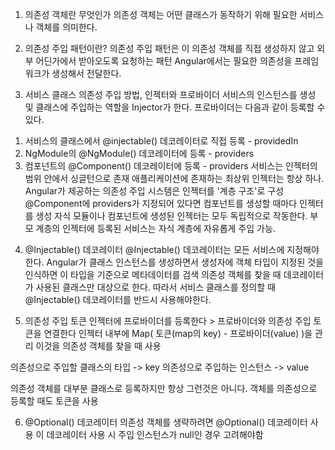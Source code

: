 1. 의존성 객체란 무엇인가
의존성 객체는 어떤 클래스가 동작하기 위해 필요한 서비스나 객체를 의미한다.

2. 의존성 주입 패턴이란?
의존성 주입 패턴은 이 의존성 객체를 직접 생성하지 않고 외부 어딘가에서 받아오도록 요청하는 패턴
Angular에서는 필요한 의존성을 프레임워크가 생성해서 전달한다.

3. 서비스 클래스 의존성 주입 방법, 인젝터와 프로바이더
서비스의 인스턴스를 생성 및 클래스에 주입하는 역할을 Injector가 한다.
프로바이더는 다음과 같이 등록할 수 있다.
1) 서비스의 클래스에서 @injectable() 데코레이터로 직접 등록 - providedIn
2) NgModule의 @NgModule() 데코레이터에 등록 - providers
3) 컴포넌트의 @Component() 데코레이터에 등록 - providers
서비스는 인젝터의 범위 안에서 싱글턴으로 존재
애플리케이션에 존재하는 최상위 인젝터는 항상 하나.
Angular가 제공하는 의존성 주입 시스템은 인젝터를 '계층 구조'로 구성
@Component에 providers가 지정되어 있다면 컴포넌트를 생성할 때마다 인젝터를 생성
자식 모듈이나 컴포넌트에 생성된 인젝터는 모두 독립적으로 작동한다.
부모 계층의 인젝터에 등록된 서비스는 자식 계층에 자유롭게 주입 가능.

4. @Injectable() 데코레이터
@Injectable() 데코레이터는 모든 서비스에 지정해야한다.
Angular가 클래스 인스턴스를 생성하면서 생성자에 객체 타입이 지정된 것을 인식하면
이 타입을 기준으로 메타데이터를 검색
의존성 객체를 찾을 때 데코레이터가 사용된 클래스만 대상으로 한다.
따라서 서비스 클래스를 정의할 때 @Injectable() 데코레이터를 반드시 사용해야한다.
 
5. 의존성 주입 토큰
인젝터에 프로바이더를 등록한다 > 프로바이더와 의존성 주입 토큰을 연결한다
인젝터 내부에 Map( 토큰(map의 key) - 프로바이더(value) )을 관리
이것을 의존성 객체를 찾을 때 사용
 
의존성으로 주입할 클래스의 타입 -> key
의존성으로 주입하는 인스턴스 -> value
 
의존성 객체를 대부분 클래스로 등록하지만 항상 그런것은 아니다.
객체를 의존성으로 등록할 때도 토큰을 사용

6. @Optional() 데코레이터
의존성 객체를 생략하려면 @Optional() 데코레이터 사용
이 데코레이터 사용 시 주입 인스턴스가 null인 경우 고려해야함
  